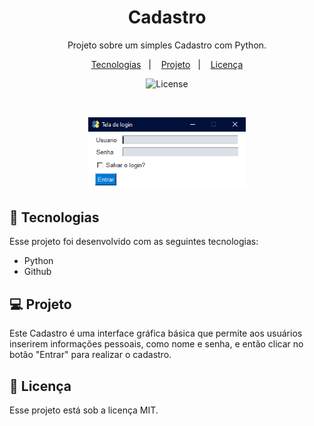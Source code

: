 <h1 align="center"> Cadastro </h1>

<p align="center">
Projeto sobre um simples Cadastro com Python. <br/>
</p>

<p align="center">
  <a href="#-tecnologias">Tecnologias</a>&nbsp;&nbsp;&nbsp;|&nbsp;&nbsp;&nbsp;
  <a href="#-projeto">Projeto</a>&nbsp;&nbsp;&nbsp;|&nbsp;&nbsp;&nbsp;
  <a href="#memo-licença">Licença</a>
</p>

<p align="center">
  <img alt="License" src="https://img.shields.io/static/v1?label=license&message=MIT&color=49AA26&labelColor=000000">
</p>

<br>

<p align="center">
  <img alt="cadastro" src="assets/preview.png" width="50%">
</p>

## 🚀 Tecnologias

Esse projeto foi desenvolvido com as seguintes tecnologias:

- Python
- Github

## 💻 Projeto

Este Cadastro é uma interface gráfica básica que permite aos usuários inserirem informações pessoais, como nome e senha, e então clicar no botão "Entrar" para realizar o cadastro.

## :memo: Licença

Esse projeto está sob a licença MIT.


